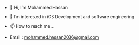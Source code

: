 - 👋 Hi, I’m Mohammed Hassan
- 👀 I’m interested in iOS Development and software engineering 

- 📫 How to reach me ...
- Email : mohammed.hassan2036@gmail.com
<!---
gnik2036/gnik2036 is a ✨ special ✨ repository because its `README.md` (this file) appears on your GitHub profile.
You can click the Preview link to take a look at your changes.
--->

